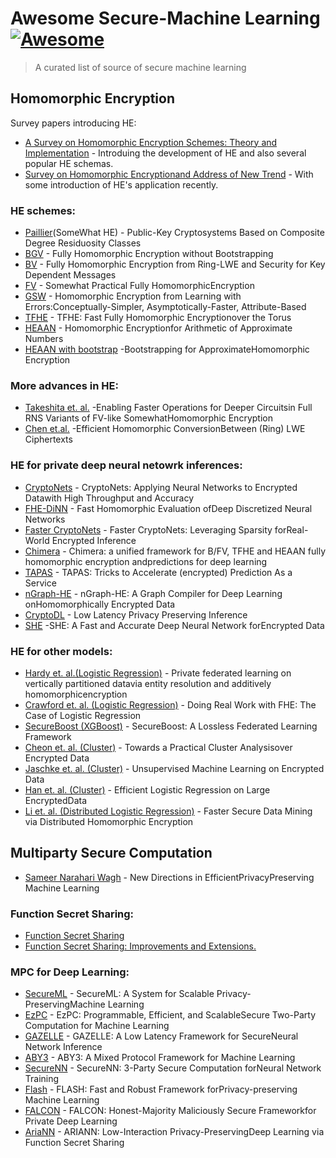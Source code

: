 # Awesome Secure-Machine Learning [![Awesome](https://awesome.re/badge.svg)](https://awesome.re)


> A curated list of source of secure machine learning



## Homomorphic Encryption

Survey papers introducing HE:

- [A Survey on Homomorphic Encryption Schemes: Theory and Implementation](https://dl.acm.org/doi/10.1145/3214303) - Introduing the development of HE and also several popular HE schemas.
- [Survey on Homomorphic Encryptionand Address of New Trend](https://www.semanticscholar.org/paper/Survey-on-Homomorphic-Encryption-and-Address-of-New-Alharbi-Samkri/6468cffa6d7a1fba27d4e813a0a22531757d1d8a) - With some introduction of HE's application recently.


### HE schemes:
- [Paillier](https://link.springer.com/chapter/10.1007/3-540-48910-X_16)(SomeWhat HE) - Public-Key Cryptosystems Based on Composite Degree Residuosity Classes
- [BGV](https://eprint.iacr.org/2011/277.pdf) - Fully Homomorphic Encryption without Bootstrapping
- [BV](http://www.wisdom.weizmann.ac.il/~zvikab/localpapers/IdealHom.pdf) - Fully Homomorphic Encryption from Ring-LWE and Security for Key Dependent Messages
- [FV](https://eprint.iacr.org/2012/144.pdf) - Somewhat Practical Fully HomomorphicEncryption
- [GSW](https://eprint.iacr.org/2013/340.pdf) - Homomorphic Encryption from Learning with Errors:Conceptually-Simpler, Asymptotically-Faster, Attribute-Based
- [TFHE](https://eprint.iacr.org/2018/421.pdf) - TFHE: Fast Fully Homomorphic Encryptionover the Torus
- [HEAAN](https://eprint.iacr.org/2013/340.pdf) - Homomorphic Encryptionfor Arithmetic of Approximate Numbers 
- [HEAAN with bootstrap](https://eprint.iacr.org/2018/153.pdf) -Bootstrapping for ApproximateHomomorphic Encryption

### More advances in HE:
- [Takeshita et. al.](https://eprint.iacr.org/2020/091.pdf) -Enabling Faster Operations for Deeper Circuitsin Full RNS Variants of FV-like SomewhatHomomorphic Encryption
- [Chen et.al.](https://eprint.iacr.org/2020/015.pdf) -Efficient Homomorphic ConversionBetween (Ring) LWE Ciphertexts


### HE for private deep neural netowrk inferences:

- [CryptoNets](http://proceedings.mlr.press/v48/gilad-bachrach16.pdf) - CryptoNets: Applying Neural Networks to Encrypted Datawith High Throughput and Accuracy
- [FHE-DiNN](https://eprint.iacr.org/2017/1114.pdf) - Fast Homomorphic Evaluation ofDeep Discretized Neural Networks
- [Faster CryptoNets](https://arxiv.org/pdf/1811.09953.pdf) - Faster CryptoNets: Leveraging Sparsity forReal-World Encrypted Inference
- [Chimera](https://eprint.iacr.org/eprint-bin/getfile.pl?entry=2018/758&version=20180820:181811&file=758.pdf) - Chimera: a unified framework for B/FV, TFHE and HEAAN fully homomorphic encryption andpredictions for deep learning
- [TAPAS](https://arxiv.org/pdf/1806.03461.pdf) - TAPAS: Tricks to Accelerate (encrypted) Prediction As a Service
- [nGraph-HE](https://arxiv.org/pdf/1810.10121.pdf) - nGraph-HE: A Graph Compiler for Deep Learning onHomomorphically Encrypted Data
- [CryptoDL](https://dl.acm.org/doi/10.1145/3292006.3300044) - Low Latency Privacy Preserving Inference
- [SHE](https://arxiv.org/pdf/1906.00148.pdf) -SHE: A Fast and Accurate Deep Neural Network forEncrypted Data

### HE for other models:
- [Hardy et. al.(Logistic Regression)](https://arxiv.org/pdf/1711.10677.pdf) - Private federated learning on vertically partitioned datavia entity resolution and additively homomorphicencryption
- [Crawford et. al. (Logistic Regression)](https://arxiv.org/pdf/1901.08755.pdf) - Doing Real Work with FHE: The Case of Logistic Regression
- [SecureBoost (XGBoost)](https://arxiv.org/pdf/1901.08755.pdf) - SecureBoost: A Lossless Federated Learning Framework
- [Cheon et. al. (Cluster)](https://eprint.iacr.org/2019/465.pdf) - Towards a Practical Cluster Analysisover Encrypted Data
- [Jaschke et. al. (Cluster)](https://eprint.iacr.org/2018/411.pdf) - Unsupervised Machine Learning on Encrypted Data
- [Han et. al. (Cluster)](https://eprint.iacr.org/2018/662.pdf) - Efficient Logistic Regression on Large EncryptedData
- [Li et. al. (Distributed Logistic Regression)](https://dl.acm.org/doi/10.1145/3394486.3403321) - Faster Secure Data Mining via Distributed Homomorphic Encryption

## Multiparty Secure Computation

- [Sameer Narahari Wagh](https://snwagh.github.io/CV/thesis.pdf) - New Directions in EfficientPrivacy­Preserving Machine Learning

### Function Secret Sharing: 
- [Function Secret Sharing](https://cs.idc.ac.il/~elette/FunctionSecretSharing.pdf)
- [Function Secret Sharing:  Improvements and Extensions.](https://eprint.iacr.org/2018/707.pdf)

### MPC for Deep Learning:

- [SecureML](https://eprint.iacr.org/2017/396.pdf) - SecureML: A System for Scalable Privacy-PreservingMachine Learning
- [EzPC](https://eprint.iacr.org/2017/1109.pdf) - EzPC: Programmable, Efficient, and ScalableSecure Two-Party Computation for Machine Learning
- [GAZELLE](https://eprint.iacr.org/2018/073.pdf) - GAZELLE: A Low Latency Framework for SecureNeural Network Inference
- [ABY3](https://eprint.iacr.org/2018/403.pdf) - ABY3:  A Mixed Protocol Framework for Machine Learning
- [SecureNN](https://eprint.iacr.org/2018/442.pdf) - SecureNN: 3-Party Secure Computation forNeural Network Training
- [Flash](https://eprint.iacr.org/2019/1365.pdf) - FLASH: Fast and Robust Framework forPrivacy-preserving Machine Learning
- [FALCON](https://arxiv.org/pdf/2004.02229.pdf) - FALCON: Honest-Majority Maliciously Secure Frameworkfor Private Deep Learning
- [AriaNN](https://arxiv.org/pdf/2006.04593.pdf) - ARIANN: Low-Interaction Privacy-PreservingDeep Learning via Function Secret Sharing


<!-- ## License

[![CC0](http://mirrors.creativecommons.org/presskit/buttons/88x31/svg/cc-zero.svg)](http://creativecommons.org/publicdomain/zero/1.0)

To the extent possible under law, Jonathan Schneider has waived all copyright and
related or neighboring rights to this work. -->
